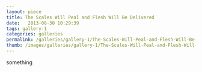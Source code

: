 ```yaml
---
layout: piece
title: The Scales Will Peal and Flesh Will Be Delivered
date:   2013-08-30 10:29:39
tags: gallery-1
categories: galleries
permalink: /galleries/gallery-1/The-Scales-Will-Peal-and-Flesh-Will-Be-Delivered/
thumb: /images/galleries/gallery-1/The-Scales-Will-Peal-and-Flesh-Will-Be-Delivered/thumb.jpg
---
```


something